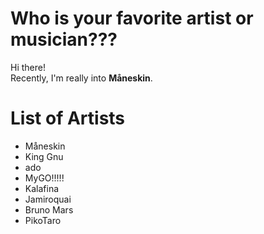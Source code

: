 # Who is your favorite artist or musician???
Hi there!  
Recently, I'm really into **Måneskin**.

# List of Artists

- Måneskin
- King Gnu
- ado
- MyGO!!!!!
- Kalafina
- Jamiroquai
- Bruno Mars
- PikoTaro
